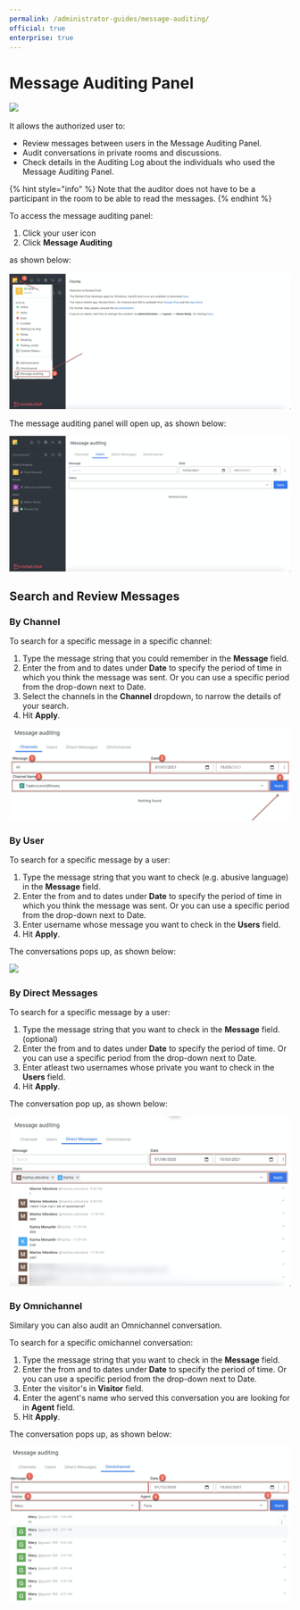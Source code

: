 ```yaml
---
permalink: /administrator-guides/message-auditing/
official: true
enterprise: true
---
```


# Message Auditing Panel

![](<../../.gitbook/assets/2021-06-10\_22-31-38 (3) (3) (3) (3) (3) (3) (3) (3) (3) (2) (3) (1) (1) (1) (1) (10) (12).jpg>)

It allows the authorized user to:

* Review messages between users in the Message Auditing Panel.
* Audit conversations in private rooms and discussions.
* Check details in the Auditing Log about the individuals who used the Message Auditing Panel.

{% hint style="info" %}
Note that the auditor does not have to be a participant in the room to be able to read the messages.
{% endhint %}

To access the message auditing panel:

1. Click your user icon
2. Click **Message Auditing**

as shown below:

![](<../../.gitbook/assets/image (287).png>)

The message auditing panel will open up, as shown below:

![](<../../.gitbook/assets/image (288).png>)

## Search and Review Messages

### By Channel

To search for a specific message in a specific channel:

1. Type the message string that you could remember in the **Message** field.
2. Enter the from and to dates under **Date** to specify the period of time in which you think the message was sent. Or you can use a specific period from the drop-down next to Date.
3. Select the channels in the **Channel** dropdown, to narrow the details of your search.
4. Hit **Apply**.

![](<../../.gitbook/assets/image (289).png>)

### By User

To search for a specific message by a user:

1. Type the message string that you want to check (e.g. abusive language) in the **Message** field.
2. Enter the from and to dates under **Date** to specify the period of time in which you think the message was sent. Or you can use a specific period from the drop-down next to Date.
3. Enter username whose message you want to check in the **Users** field.
4. Hit **Apply**.

The conversations pops up, as shown below:

![](<../../.gitbook/assets/image (298) (1) (1) (1) (1) (1) (1).png>)

### By Direct Messages

To search for a specific message by a user:

1. Type the message string that you want to check in the **Message** field. (optional)
2. Enter the from and to dates under **Date** to specify the period of time. Or you can use a specific period from the drop-down next to Date.
3. Enter atleast two usernames whose private you want to check in the **Users** field.
4. Hit **Apply**.

The conversation pop up, as shown below:

![](<../../.gitbook/assets/image (294).png>)

### By Omnichannel

Similary you can also audit an Omnichannel conversation.

To search for a specific omichannel conversation:

1. Type the message string that you want to check in the **Message** field.
2. Enter the from and to dates under **Date** to specify the period of time. Or you can use a specific period from the drop-down next to Date.
3. Enter the visitor's in **Visitor** field.
4. Enter the agent's name who served this conversation you are looking for in **Agent** field.
5. Hit **Apply**.

The conversation pops up, as shown below:

![](<../../.gitbook/assets/image (295).png>)
